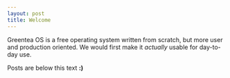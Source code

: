 ```yaml
---
layout: post
title: Welcome
---
```


Greentea OS is a free operating system written from scratch, but more user and production oriented. We would first make it *actually* usable for day-to-day use.

Posts are below this text **:)**
